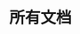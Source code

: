 # 所有文档

<lazyshow>
  <column
    title='全自动文章创建'
    RecordTime='2025-2-5 14:22:50'
    src='word/全自动文章创建/note'
    overview='一键创建文档文件夹+自动打开编辑器'
    status='😋'
    delay='1'
    TagColor='var(--tag-tutorial-color)'
  ></column>
</lazyshow>

<lazyshow>
  <column
    title='Typora增强插件'
    RecordTime='2025-2-5 17:24:50'
    src='word/Typora增强插件/note'
    overview='使用插件增强Typora的功能，比如一键执行命令行，生成思维导图，一键到顶等'
    status='😋'
    delay='1'
    TagColor='var(--tag-note-color)'
  ></column>
</lazyshow>





















<lazyshow>
  <column
    title='文章常用表情'
    RecordTime='2025-2-5 17:58:30'
    src='word/文章常用表情/note'
    overview='集合一些写文档时的常用表情，网站，增添文档乐趣'
    status='🌈'
    delay='1'
    TagColor='var(--tag-note-color)'
  ></column>
</lazyshow>

<lazyshow>
  <column
    title='网站推荐'
    RecordTime='2025-2-5 18:43:52'
    src='word/网站推荐/note'
    overview='推荐一些实用网站，素材网站，托管网站等'
    status='😛'
    delay='1'
    TagColor='var(--tag-note-color)'
  ></column>
</lazyshow>

<lazyshow>
  <column
    title='评价你的代码'
    RecordTime='2025-2-5 19:19:50'
    src='word/评价你的代码/note'
    overview='锐评你的代码'
    status='😂'
    delay='1'
    TagColor='var(--tag-life-color)'
  ></column>
</lazyshow>

<lazyshow>
  <column
    title='网络安全'
    RecordTime='2025-2-5 19:28:19'
    src='word/网络安全/note'
    overview='待完成'
    status='❌'
    delay='1'
    TagColor='var(--tag-Web-color)'
  ></column>
</lazyshow>

<lazyshow>
  <column
    title='Supabase'
    RecordTime='2025-2-5 19:32:3'
    src='word/Supabase/note'
    overview='Supabase是一个功能强大且易于使用的开源后端即服务解决方案，提供了实时数据库，身份验证，存储服务，边缘函数和自动生成的API等丰富功能。'
    status='🌏'
    delay='1'
    TagColor='var(--tag-tutorial-color)'
  ></column>
</lazyshow>

<lazyshow>
  <column
    title='自定义vitepress'
    RecordTime='2025-2-6 22:43:49'
    src='word/自定义vitepress/note'
    overview='详细记录如何深度自定义vitepress网站'
    status='待完成❌'
    delay='1'
    TagColor='var(--tag-tutorial-color)'
  ></column>
</lazyshow>
